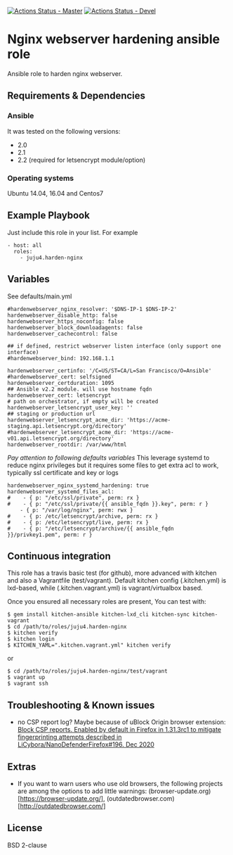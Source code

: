 [![Actions Status - Master](https://github.com/juju4/ansible-harden-nginx/workflows/AnsibleCI/badge.svg)](https://github.com/juju4/ansible-harden-nginx/actions?query=branch%3Amaster)
[![Actions Status - Devel](https://github.com/juju4/ansible-harden-nginx/workflows/AnsibleCI/badge.svg?branch=devel)](https://github.com/juju4/ansible-harden-nginx/actions?query=branch%3Adevel)

# Nginx webserver hardening ansible role

Ansible role to harden nginx webserver.

## Requirements & Dependencies

### Ansible
It was tested on the following versions:
 * 2.0
 * 2.1
 * 2.2 (required for letsencrypt module/option)

### Operating systems

Ubuntu 14.04, 16.04 and Centos7

## Example Playbook

Just include this role in your list.
For example

```
- host: all
  roles:
    - juju4.harden-nginx
```

## Variables

See defaults/main.yml
```
#hardenwebserver_nginx_resolver: '$DNS-IP-1 $DNS-IP-2'
hardenwebserver_disable_http: false
hardenwebserver_https_noconfig: false
hardenwebserver_block_downloadagents: false
hardenwebserver_cachecontrol: false

## if defined, restrict webserver listen interface (only support one interface)
#hardenwebserver_bind: 192.168.1.1

hardenwebserver_certinfo: '/C=US/ST=CA/L=San Francisco/O=Ansible'
#hardenwebserver_cert: selfsigned
hardenwebserver_certduration: 1095
## Ansible v2.2 module. will use hostname fqdn
hardenwebserver_cert: letsencrypt
# path on orchestrator, if empty will be created
hardenwebserver_letsencrypt_user_key: ''
## staging or production url
hardenwebserver_letsencrypt_acme_dir: 'https://acme-staging.api.letsencrypt.org/directory'
#hardenwebserver_letsencrypt_acme_dir: 'https://acme-v01.api.letsencrypt.org/directory'
hardenwebserver_rootdir: /var/www/html
```

*Pay attention to following defaults variables*
This leverage systemd to reduce nginx privileges but it requires some files to get extra acl to work, typically ssl certificate and key or logs

```
hardenwebserver_nginx_systemd_hardening: true
hardenwebserver_systemd_files_acl:
#    - { p: "/etc/ssl/private", perm: rx }
#    - { p: "/etc/ssl/private/{{ ansible_fqdn }}.key", perm: r }
    - { p: "/var/log/nginx", perm: rwx }
#    - { p: /etc/letsencrypt/archive, perm: rx }
#    - { p: /etc/letsencrypt/live, perm: rx }
#    - { p: "/etc/letsencrypt/archive/{{ ansible_fqdn }}/privkey1.pem", perm: r }
```


## Continuous integration

This role has a travis basic test (for github), more advanced with kitchen and also a Vagrantfile (test/vagrant).
Default kitchen config (.kitchen.yml) is lxd-based, while (.kitchen.vagrant.yml) is vagrant/virtualbox based.

Once you ensured all necessary roles are present, You can test with:
```
$ gem install kitchen-ansible kitchen-lxd_cli kitchen-sync kitchen-vagrant
$ cd /path/to/roles/juju4.harden-nginx
$ kitchen verify
$ kitchen login
$ KITCHEN_YAML=".kitchen.vagrant.yml" kitchen verify
```
or
```
$ cd /path/to/roles/juju4.harden-nginx/test/vagrant
$ vagrant up
$ vagrant ssh
```

## Troubleshooting & Known issues

* no CSP report log?
Maybe because of uBlock Origin browser extension: [Block CSP reports. Enabled by default in Firefox in 1.31.3rc1 to mitigate fingerprinting attempts described in LiCybora/NanoDefenderFirefox#196. Dec 2020](https://github.com/gorhill/uBlock/wiki/Dashboard:-Settings#block-csp-reports)

## Extras

* If you want to warn users who use old browsers, the following projects are among the options to add little warnings: (browser-update.org)[https://browser-update.org/], (outdatedbrowser.com)[http://outdatedbrowser.com/]

## License

BSD 2-clause
